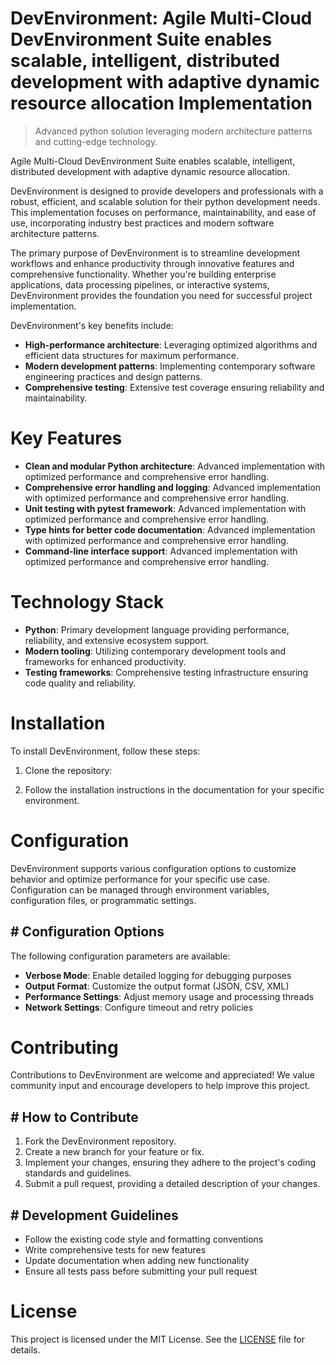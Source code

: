 <!-- fallback_DevEnvironment_20251019220827_67874 -->

# DevEnvironment: Agile Multi-Cloud DevEnvironment Suite enables scalable, intelligent, distributed development with adaptive dynamic resource allocation Implementation
> Advanced python solution leveraging modern architecture patterns and cutting-edge technology.

Agile Multi-Cloud DevEnvironment Suite enables scalable, intelligent, distributed development with adaptive dynamic resource allocation.

DevEnvironment is designed to provide developers and professionals with a robust, efficient, and scalable solution for their python development needs. This implementation focuses on performance, maintainability, and ease of use, incorporating industry best practices and modern software architecture patterns.

The primary purpose of DevEnvironment is to streamline development workflows and enhance productivity through innovative features and comprehensive functionality. Whether you're building enterprise applications, data processing pipelines, or interactive systems, DevEnvironment provides the foundation you need for successful project implementation.

DevEnvironment's key benefits include:

* **High-performance architecture**: Leveraging optimized algorithms and efficient data structures for maximum performance.
* **Modern development patterns**: Implementing contemporary software engineering practices and design patterns.
* **Comprehensive testing**: Extensive test coverage ensuring reliability and maintainability.

# Key Features

* **Clean and modular Python architecture**: Advanced implementation with optimized performance and comprehensive error handling.
* **Comprehensive error handling and logging**: Advanced implementation with optimized performance and comprehensive error handling.
* **Unit testing with pytest framework**: Advanced implementation with optimized performance and comprehensive error handling.
* **Type hints for better code documentation**: Advanced implementation with optimized performance and comprehensive error handling.
* **Command-line interface support**: Advanced implementation with optimized performance and comprehensive error handling.

# Technology Stack

* **Python**: Primary development language providing performance, reliability, and extensive ecosystem support.
* **Modern tooling**: Utilizing contemporary development tools and frameworks for enhanced productivity.
* **Testing frameworks**: Comprehensive testing infrastructure ensuring code quality and reliability.

# Installation

To install DevEnvironment, follow these steps:

1. Clone the repository:


2. Follow the installation instructions in the documentation for your specific environment.

# Configuration

DevEnvironment supports various configuration options to customize behavior and optimize performance for your specific use case. Configuration can be managed through environment variables, configuration files, or programmatic settings.

## # Configuration Options

The following configuration parameters are available:

* **Verbose Mode**: Enable detailed logging for debugging purposes
* **Output Format**: Customize the output format (JSON, CSV, XML)
* **Performance Settings**: Adjust memory usage and processing threads
* **Network Settings**: Configure timeout and retry policies

# Contributing

Contributions to DevEnvironment are welcome and appreciated! We value community input and encourage developers to help improve this project.

## # How to Contribute

1. Fork the DevEnvironment repository.
2. Create a new branch for your feature or fix.
3. Implement your changes, ensuring they adhere to the project's coding standards and guidelines.
4. Submit a pull request, providing a detailed description of your changes.

## # Development Guidelines

* Follow the existing code style and formatting conventions
* Write comprehensive tests for new features
* Update documentation when adding new functionality
* Ensure all tests pass before submitting your pull request

# License

This project is licensed under the MIT License. See the [LICENSE](https://github.com/xxxPOUPOUxxx/DevEnvironment/blob/main/LICENSE) file for details.
